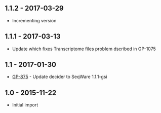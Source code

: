 ## 1.1.2 - 2017-03-29
- Incrementing version
## 1.1.1 - 2017-03-13 
- Update which fixes Transcriptome files problem dscribed in GP-1075
## 1.1 - 2017-01-30
- [GP-875](https://jira.oicr.on.ca/browse/GP-875) - Update decider to SeqWare 1.1.1-gsi
## 1.0 - 2015-11-22
- Initial import

